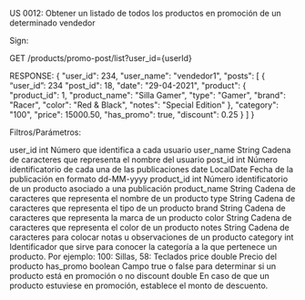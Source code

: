 US 0012: Obtener un listado de todos los productos en promoción de un determinado vendedor

Sign:

GET
/products/promo-post/list?user_id={userId}

RESPONSE:
{
    "user_id": 234,
    "user_name": "vendedor1",
    "posts": [
        {
            “user_id”: 234
            "post_id": 18,
            "date": "29-04-2021",
            "product": {
                "product_id": 1,
                "product_name": "Silla Gamer",
                "type": "Gamer",
                "brand": "Racer",
                "color": "Red & Black",
                "notes": "Special Edition"
            },
            "category": "100",
            "price": 15000.50,
            "has_promo": true,
            "discount": 0.25
        }
    ]
}

Filtros/Parámetros:

user_id    int       Número que identifica a cada usuario
user_name  String    Cadena de caracteres que representa el nombre del usuario
post_id    int       Número identificatorio de cada una de las publicaciones
date       LocalDate Fecha de la publicación en formato dd-MM-yyyy
product_id int       Número identificatorio de un producto asociado a una publicación
product_name String  Cadena de caracteres que representa el nombre de un producto
type       String    Cadena de caracteres que representa el tipo de un producto
brand      String    Cadena de caracteres que representa la marca de un producto
color      String    Cadena de caracteres que representa el color de un producto
notes      String    Cadena de caracteres para colocar notas u observaciones de un producto
category   int       Identificador que sirve para conocer la categoría a la que pertenece un producto. Por ejemplo: 100: Sillas, 58: Teclados
price      double    Precio del producto
has_promo  boolean   Campo true o false para determinar si un producto está en promoción o no
discount   double    En caso de que un producto estuviese en promoción, establece el monto de descuento.















